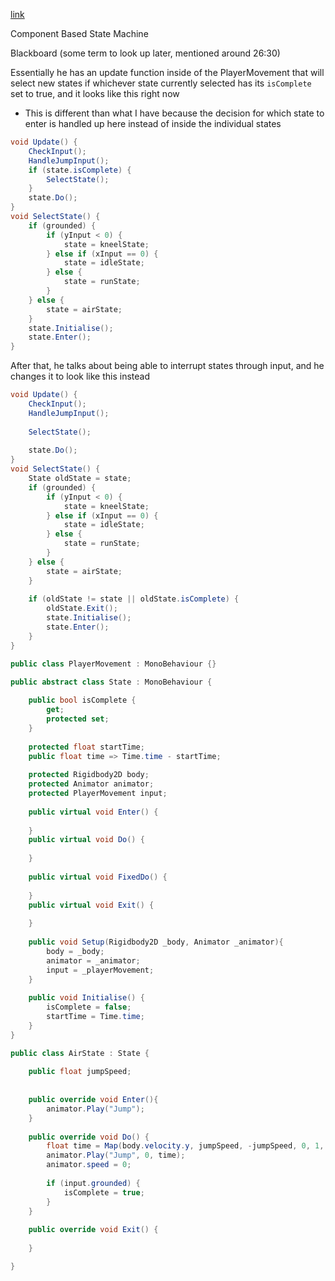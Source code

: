 [link](https://www.youtube.com/watch?v=-jkT4oFi1vk)

Component Based State Machine

Blackboard (some term to look up later, mentioned around 26:30)

Essentially he has an update function inside of the PlayerMovement that will select new states if whichever state currently selected has its `isComplete` set to true, and it looks like this right now
- This is different than what I have because the decision for which state to enter is handled up here instead of inside the individual states

```C#
void Update() {
	CheckInput();
	HandleJumpInput();
	if (state.isComplete) {
		SelectState();
	}
	state.Do();
}
void SelectState() {
	if (grounded) {
		if (yInput < 0) {
			state = kneelState;
		} else if (xInput == 0) {
			state = idleState;
		} else {
			state = runState;
		}
	} else {
		state = airState;
	}
	state.Initialise();
	state.Enter();
}
```

After that, he talks about being able to interrupt states through input, and he changes it to look like this instead

```C#
void Update() {
	CheckInput();
	HandleJumpInput();
	
	SelectState();
	
	state.Do();
}
void SelectState() {
	State oldState = state;
	if (grounded) {
		if (yInput < 0) {
			state = kneelState;
		} else if (xInput == 0) {
			state = idleState;
		} else {
			state = runState;
		}
	} else {
		state = airState;
	}
	
	if (oldState != state || oldState.isComplete) {
		oldState.Exit();
		state.Initialise();
		state.Enter();
	}
}
```


```C#
public class PlayerMovement : MonoBehaviour {}
```


```C#
public abstract class State : MonoBehaviour {
	
	public bool isComplete {
		get;
		protected set;
	}
	
	protected float startTime;
	public float time => Time.time - startTime;
	
	protected Rigidbody2D body;
	protected Animator animator;
	protected PlayerMovement input;
	
	public virtual void Enter() {
	
	}
	public virtual void Do() {
	
	}
	
	public virtual void FixedDo() {
	
	}
	public virtual void Exit() {
	
	}
	
	public void Setup(Rigidbody2D _body, Animator _animator){
		body = _body;
		animator = _animator;
		input = _playerMovement;
	}
	
	public void Initialise() {
		isComplete = false;
		startTime = Time.time;
	}
}

```

```C#
public class AirState : State {
	
	public float jumpSpeed;
	
	
	public override void Enter(){
		animator.Play("Jump");
	}
	
	public override void Do() {
		float time = Map(body.velocity.y, jumpSpeed, -jumpSpeed, 0, 1, true);
		animator.Play("Jump", 0, time);
		animator.speed = 0;
		
		if (input.grounded) {
			isComplete = true;
		}
	}
	
	public override void Exit() {
	
	}

}
```